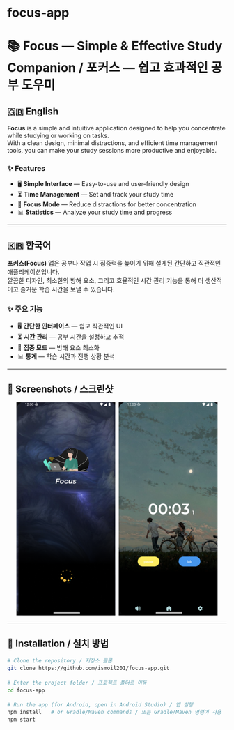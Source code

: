 # focus-app
# 📚 Focus — Simple & Effective Study Companion / 포커스 — 쉽고 효과적인 공부 도우미

## 🇬🇧 English
**Focus** is a simple and intuitive application designed to help you concentrate while studying or working on tasks.  
With a clean design, minimal distractions, and efficient time management tools, you can make your study sessions more productive and enjoyable.

### ✨ Features
- 🖥 **Simple Interface** — Easy-to-use and user-friendly design  
- ⏳ **Time Management** — Set and track your study time  
- 🎯 **Focus Mode** — Reduce distractions for better concentration  
- 📊 **Statistics** — Analyze your study time and progress  

---

## 🇰🇷 한국어
**포커스(Focus)** 앱은 공부나 작업 시 집중력을 높이기 위해 설계된 간단하고 직관적인 애플리케이션입니다.  
깔끔한 디자인, 최소한의 방해 요소, 그리고 효율적인 시간 관리 기능을 통해 더 생산적이고 즐거운 학습 시간을 보낼 수 있습니다.

### ✨ 주요 기능
- 🖥 **간단한 인터페이스** — 쉽고 직관적인 UI  
- ⏳ **시간 관리** — 공부 시간을 설정하고 추적  
- 🎯 **집중 모드** — 방해 요소 최소화  
- 📊 **통계** — 학습 시간과 진행 상황 분석  

---

## 📸 Screenshots / 스크린샷
<p align="center">
  <img src="https://github.com/ismoil201/focus-app/blob/main/app/src/main/res/drawable/a1.png?raw=true" alt="App Preview 1" width="45%" style="margin-right: 5px;"/>
  <img src="https://github.com/ismoil201/focus-app/blob/main/app/src/main/res/drawable/a2.png?raw=true" alt="App Preview 2" width="45%"/>
</p>

---

## 🚀 Installation / 설치 방법
```bash
# Clone the repository / 저장소 클론
git clone https://github.com/ismoil201/focus-app.git

# Enter the project folder / 프로젝트 폴더로 이동
cd focus-app

# Run the app (for Android, open in Android Studio) / 앱 실행
npm install   # or Gradle/Maven commands / 또는 Gradle/Maven 명령어 사용
npm start


